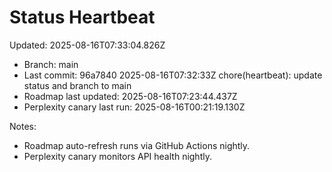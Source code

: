 # Status Heartbeat

Updated: 2025-08-16T07:33:04.826Z

- Branch: main
- Last commit: 96a7840 2025-08-16T07:32:33Z chore(heartbeat): update status and branch to main
- Roadmap last updated: 2025-08-16T07:23:44.437Z
- Perplexity canary last run: 2025-08-16T00:21:19.130Z

Notes:
- Roadmap auto-refresh runs via GitHub Actions nightly.
- Perplexity canary monitors API health nightly.

